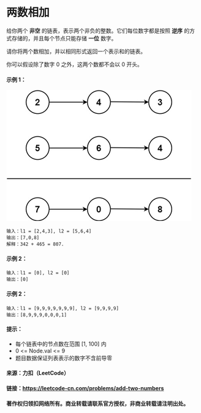 # 两数相加

给你两个 **非空** 的链表，表示两个非负的整数。它们每位数字都是按照 **逆序** 的方式存储的，并且每个节点只能存储 **一位** 数字。

请你将两个数相加，并以相同形式返回一个表示和的链表。

你可以假设除了数字 0 之外，这两个数都不会以 0 开头。

#### 示例 1：

![](addtwonumber1.jpg)

    输入：l1 = [2,4,3], l2 = [5,6,4]
    输出：[7,0,8]
    解释：342 + 465 = 807.

#### 示例 2：

    输入：l1 = [0], l2 = [0]
    输出：[0]

#### 示例 2：

    输入：l1 = [9,9,9,9,9,9,9], l2 = [9,9,9,9]
    输出：[8,9,9,9,0,0,0,1]

#### 提示：

 - 每个链表中的节点数在范围 [1, 100] 内
 - 0 <= Node.val <= 9
 - 题目数据保证列表表示的数字不含前导零

#### 来源：力扣（LeetCode）

#### 链接：https://leetcode-cn.com/problems/add-two-numbers

#### 著作权归领扣网络所有。商业转载请联系官方授权，非商业转载请注明出处。